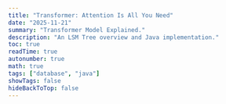 ```yaml
---
title: "Transformer: Attention Is All You Need"
date: "2025-11-21"
summary: "Transformer Model Explained."
description: "An LSM Tree overview and Java implementation."
toc: true
readTime: true
autonumber: true
math: true
tags: ["database", "java"]
showTags: false
hideBackToTop: false
---
```

